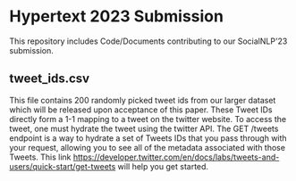 # Hypertext 2023 Submission
This repository includes Code/Documents contributing to our SocialNLP'23 submission.

## tweet_ids.csv
This file contains 200 randomly picked tweet ids from our larger dataset which will be released upon acceptance of this paper. These Tweet IDs directly form a 1-1 mapping to a tweet on the twitter website. To access the tweet, one must hydrate the tweet using the twitter API. The GET /tweets endpoint is a way to hydrate a set of Tweets IDs that you pass through with your request, allowing you to see all of the metadata associated with those Tweets. This link https://developer.twitter.com/en/docs/labs/tweets-and-users/quick-start/get-tweets will help you get started.
